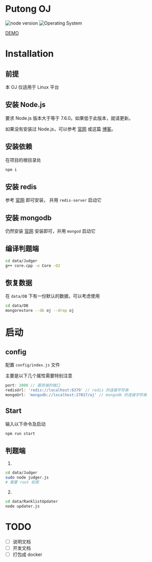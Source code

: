 # Putong OJ

![node version](https://img.shields.io/badge/node-%3E%3D%20v7.6.0-brightgreen.svg?style=flat-square) ![Operating System](https://img.shields.io/badge/OS-Linux-brightgreen.svg?style=flat-square)

[DEMO](http://acm.cjlu.edu.cn)

# Installation

## 前提

本 OJ 仅适用于 Linux 平台

## 安装 Node.js

要求 Node.js 版本大于等于 7.6.0。如果低于此版本，就请更新。

如果没有安装过 Node.js，可以参考 [官网](https://nodejs.org/en/) 或这篇 [博客](https://my.oschina.net/blogshi/blog/260953)。

## 安装依赖

在项目的根目录处
```bash
npm i
```

## 安装 redis

参考 [官网](https://redis.io/topics/quickstart) 即可安装， 并用 `redis-server` 启动它

## 安装 mongodb

仍然安装 [官网](https://docs.mongodb.com/manual/tutorial/install-mongodb-on-ubuntu/) 安装即可，并用 `mongod` 启动它

## 编译判题端

```bash
cd data/Judger
g++ core.cpp -o Core -O2
```

## 恢复数据

在 `data/DB` 下有一份默认的数据，可以考虑使用

```bash
cd data/DB
mongorestore --db oj --drop oj
```

# 启动

## config

配置 `config/index.js` 文件

主要是以下几个属性需要特别注意

```js
port: 3000 // 服务端的端口
redisUrl: 'redis://localhost:6379' // redis 的连接字符串
mongoUrl: 'mongodb://localhost:27017/oj' // mongodb 的连接字符串
```

## Start

输入以下命令及启动

```bash
npm run start
```

## 判题端

1.
```sh
cd data/Judger
sudo node judger.js
# 需要 root 权限
```

2.
```sh
cd data/RanklistUpdater
node updater.js
```

# TODO

- [ ] 说明文档
- [ ] 开发文档
- [ ] 打包成 docker
